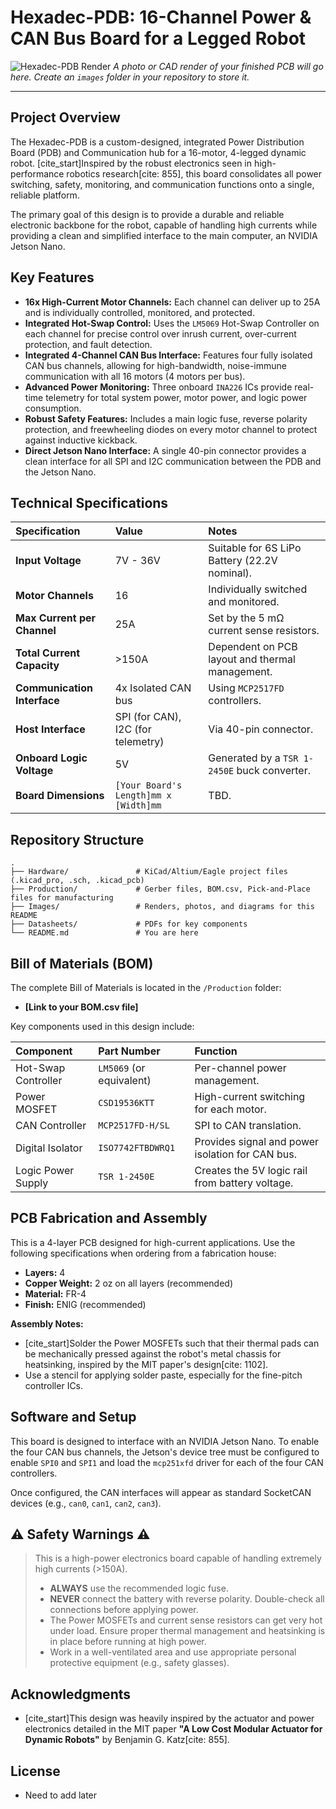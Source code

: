 # Hexadec-PDB: 16-Channel Power & CAN Bus Board for a Legged Robot

![Hexadec-PDB Render](images/pcb_render.png)
*A photo or CAD render of your finished PCB will go here. Create an `images` folder in your repository to store it.*

---

## Project Overview

The Hexadec-PDB is a custom-designed, integrated Power Distribution Board (PDB) and Communication hub for a 16-motor, 4-legged dynamic robot. [cite_start]Inspired by the robust electronics seen in high-performance robotics research[cite: 855], this board consolidates all power switching, safety, monitoring, and communication functions onto a single, reliable platform.

The primary goal of this design is to provide a durable and reliable electronic backbone for the robot, capable of handling high currents while providing a clean and simplified interface to the main computer, an NVIDIA Jetson Nano.

## Key Features

* **16x High-Current Motor Channels:** Each channel can deliver up to 25A and is individually controlled, monitored, and protected.
* **Integrated Hot-Swap Control:** Uses the `LM5069` Hot-Swap Controller on each channel for precise control over inrush current, over-current protection, and fault detection.
* **Integrated 4-Channel CAN Bus Interface:** Features four fully isolated CAN bus channels, allowing for high-bandwidth, noise-immune communication with all 16 motors (4 motors per bus).
* **Advanced Power Monitoring:** Three onboard `INA226` ICs provide real-time telemetry for total system power, motor power, and logic power consumption.
* **Robust Safety Features:** Includes a main logic fuse, reverse polarity protection, and freewheeling diodes on every motor channel to protect against inductive kickback.
* **Direct Jetson Nano Interface:** A single 40-pin connector provides a clean interface for all SPI and I2C communication between the PDB and the Jetson Nano.

## Technical Specifications

| Specification | Value | Notes |
| :--- | :--- | :--- |
| **Input Voltage** | 7V - 36V | Suitable for 6S LiPo Battery (22.2V nominal). |
| **Motor Channels** | 16 | Individually switched and monitored. |
| **Max Current per Channel** | 25A | Set by the 5 mΩ current sense resistors. |
| **Total Current Capacity** | >150A | Dependent on PCB layout and thermal management. |
| **Communication Interface** | 4x Isolated CAN bus | Using `MCP2517FD` controllers. |
| **Host Interface** | SPI (for CAN), I2C (for telemetry) | Via 40-pin connector. |
| **Onboard Logic Voltage** | 5V | Generated by a `TSR 1-2450E` buck converter. |
| **Board Dimensions** | `[Your Board's Length]mm x [Width]mm` | TBD. |

## Repository Structure

```
.
├── Hardware/               # KiCad/Altium/Eagle project files (.kicad_pro, .sch, .kicad_pcb)
├── Production/             # Gerber files, BOM.csv, Pick-and-Place files for manufacturing
├── Images/                 # Renders, photos, and diagrams for this README
├── Datasheets/             # PDFs for key components
└── README.md               # You are here
```

## Bill of Materials (BOM)

The complete Bill of Materials is located in the `/Production` folder:
* **[Link to your BOM.csv file]**

Key components used in this design include:

| Component | Part Number | Function |
| :--- | :--- | :--- |
| Hot-Swap Controller | `LM5069` (or equivalent) | Per-channel power management. |
| Power MOSFET | `CSD19536KTT` | High-current switching for each motor. |
| CAN Controller | `MCP2517FD-H/SL` | SPI to CAN translation. |
| Digital Isolator | `ISO7742FTBDWRQ1` | Provides signal and power isolation for CAN bus. |
| Logic Power Supply | `TSR 1-2450E` | Creates the 5V logic rail from battery voltage. |

## PCB Fabrication and Assembly

This is a 4-layer PCB designed for high-current applications. Use the following specifications when ordering from a fabrication house:

* **Layers:** 4
* **Copper Weight:** 2 oz on all layers (recommended)
* **Material:** FR-4
* **Finish:** ENIG (recommended)

**Assembly Notes:**
* [cite_start]Solder the Power MOSFETs such that their thermal pads can be mechanically pressed against the robot's metal chassis for heatsinking, inspired by the MIT paper's design[cite: 1102].
* Use a stencil for applying solder paste, especially for the fine-pitch controller ICs.

## Software and Setup

This board is designed to interface with an NVIDIA Jetson Nano. To enable the four CAN bus channels, the Jetson's device tree must be configured to enable `SPI0` and `SPI1` and load the `mcp251xfd` driver for each of the four CAN controllers.

Once configured, the CAN interfaces will appear as standard SocketCAN devices (e.g., `can0`, `can1`, `can2`, `can3`).

## ⚠️ Safety Warnings ⚠️

> This is a high-power electronics board capable of handling extremely high currents (>150A).
> * **ALWAYS** use the recommended logic fuse.
> * **NEVER** connect the battery with reverse polarity. Double-check all connections before applying power.
> * The Power MOSFETs and current sense resistors can get very hot under load. Ensure proper thermal management and heatsinking is in place before running at high power.
> * Work in a well-ventilated area and use appropriate personal protective equipment (e.g., safety glasses).

## Acknowledgments

* [cite_start]This design was heavily inspired by the actuator and power electronics detailed in the MIT paper **"A Low Cost Modular Actuator for Dynamic Robots"** by Benjamin G. Katz[cite: 855].

## License
* Need to add later
